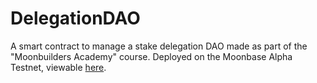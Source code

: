 # DelegationDAO

A smart contract to manage a stake delegation DAO made as part of the "Moonbuilders Academy" course. Deployed on the Moonbase Alpha Testnet, viewable [here](https://moonbase.moonscan.io/address/0x3365A17Eb56C89715786dB4515A94D073e5978D6).
